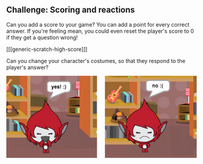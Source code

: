 ## Challenge: Scoring and reactions
Can you add a score to your game? You can add a point for every correct answer. If you're feeling mean, you could even reset the player's score to 0 if they get a question wrong!

[[[generic-scratch-high-score]]]

Can you change your character's costumes, so that they respond to the player's answer?

![screenshot](images/brain-costume.png)
